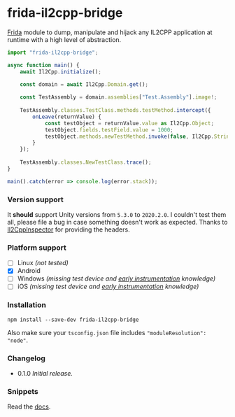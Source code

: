 # frida-il2cpp-bridge
[Frida](https://frida.re/) module to dump, manipulate and hijack any IL2CPP application at runtime with a high level of abstraction.
```typescript
import "frida-il2cpp-bridge";

async function main() {
    await Il2Cpp.initialize();

    const domain = await Il2Cpp.Domain.get();
    
    const TestAssembly = domain.assemblies["Test.Assembly"].image!;
    
    TestAssembly.classes.TestClass.methods.testMethod.intercept({
        onLeave(returnValue) { 
            const testObject = returnValue.value as Il2Cpp.Object;
            testObject.fields.testField.value = 1000;
            testObject.methods.newTestMethod.invoke(false, Il2Cpp.String.from("testString"));
        }
    });
    
    TestAssembly.classes.NewTestClass.trace();
}

main().catch(error => console.log(error.stack));
```

### Version support
It **should** support Unity versions from `5.3.0` to `2020.2.0`. I couldn't test them
all, please file a bug in case something doesn't work as expected. Thanks to [Il2CppInspector](https://github.com/djkaty/Il2CppInspector)
for providing the headers.

### Platform support
- [ ] Linux _(not tested)_
- [x] Android
- [ ] Windows _(missing test device and [early instrumentation](src/utils/platform.ts) knowledge)_
- [ ] iOS _(missing test device and [early instrumentation](src/utils/platform.ts) knowledge)_

### Installation
```shell script
npm install --save-dev frida-il2cpp-bridge
```
Also make sure your `tsconfig.json` file includes `"moduleResolution": "node"`.

### Changelog
- 0.1.0 _Initial release._

### Snippets
Read the [docs](./docs/index.html).